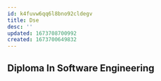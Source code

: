 ```yaml
---
id: k4fuvw6qq6l8bno92cldegv
title: Dse
desc: ''
updated: 1673708700992
created: 1673700649832
---
```

## Diploma In Software Engineering
